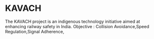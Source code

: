 # KAVACH
The KAVACH project is an indigenous technology initiative aimed at enhancing railway safety in India. Objective : Collision Avoidance,Speed Regulation,Signal Adherence,
